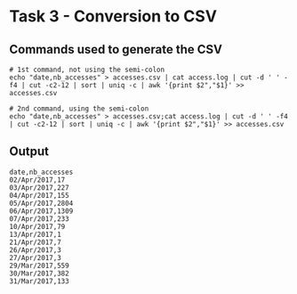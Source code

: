 

# Task 3 - Conversion to CSV
## Commands used to generate the CSV
```terminal
# 1st command, not using the semi-colon
echo "date,nb_accesses" > accesses.csv | cat access.log | cut -d ' ' -f4 | cut -c2-12 | sort | uniq -c | awk '{print $2","$1}' >> accesses.csv

# 2nd command, using the semi-colon
echo "date,nb_accesses" > accesses.csv;cat access.log | cut -d ' ' -f4 | cut -c2-12 | sort | uniq -c | awk '{print $2","$1}' >> accesses.csv
```

## Output
```csv
date,nb_accesses
02/Apr/2017,17
03/Apr/2017,227
04/Apr/2017,155
05/Apr/2017,2804
06/Apr/2017,1309
07/Apr/2017,233
10/Apr/2017,79
13/Apr/2017,1
21/Apr/2017,7
26/Apr/2017,3
27/Apr/2017,3
29/Mar/2017,559
30/Mar/2017,382
31/Mar/2017,133
```
